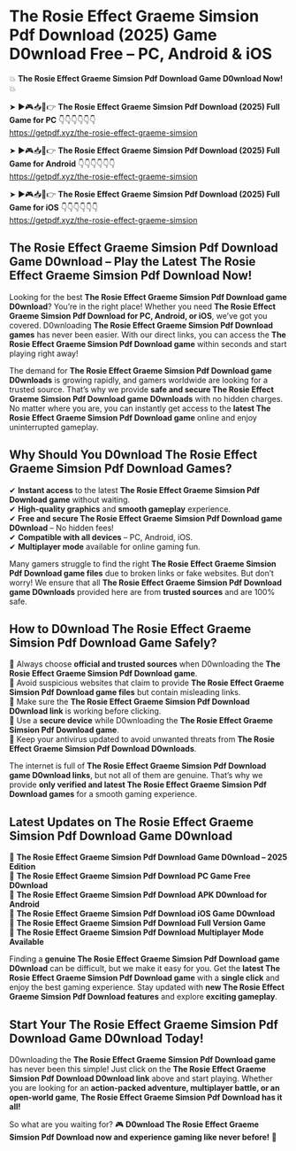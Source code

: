 # The Rosie Effect Graeme Simsion Pdf Download (2025) Game D0wnload Free – PC, Android & iOS

💥 **The Rosie Effect Graeme Simsion Pdf Download Game D0wnload Now!** 💥  

➤ ►🎮📥📱👉 **The Rosie Effect Graeme Simsion Pdf Download (2025) Full Game for PC** 👇👇👇👇👇👇  
https://getpdf.xyz/the-rosie-effect-graeme-simsion  

➤ ►🎮📥📱👉 **The Rosie Effect Graeme Simsion Pdf Download (2025) Full Game for Android** 👇👇👇👇👇👇  
https://getpdf.xyz/the-rosie-effect-graeme-simsion  

➤ ►🎮📥📱👉 **The Rosie Effect Graeme Simsion Pdf Download (2025) Full Game for iOS** 👇👇👇👇👇👇  
https://getpdf.xyz/the-rosie-effect-graeme-simsion  

## The Rosie Effect Graeme Simsion Pdf Download Game D0wnload – Play the Latest The Rosie Effect Graeme Simsion Pdf Download Now!

Looking for the best **The Rosie Effect Graeme Simsion Pdf Download game D0wnload**? You’re in the right place! Whether you need **The Rosie Effect Graeme Simsion Pdf Download for PC, Android, or iOS**, we’ve got you covered. D0wnloading **The Rosie Effect Graeme Simsion Pdf Download games** has never been easier. With our direct links, you can access the **The Rosie Effect Graeme Simsion Pdf Download game** within seconds and start playing right away!  

The demand for **The Rosie Effect Graeme Simsion Pdf Download game D0wnloads** is growing rapidly, and gamers worldwide are looking for a trusted source. That’s why we provide **safe and secure The Rosie Effect Graeme Simsion Pdf Download game D0wnloads** with no hidden charges. No matter where you are, you can instantly get access to the **latest The Rosie Effect Graeme Simsion Pdf Download game** online and enjoy uninterrupted gameplay.  

## **Why Should You D0wnload The Rosie Effect Graeme Simsion Pdf Download Games?**  

✔ **Instant access** to the latest **The Rosie Effect Graeme Simsion Pdf Download game** without waiting.  
✔ **High-quality graphics** and **smooth gameplay** experience.  
✔ **Free and secure The Rosie Effect Graeme Simsion Pdf Download game D0wnload** – No hidden fees!  
✔ **Compatible with all devices** – PC, Android, iOS.  
✔ **Multiplayer mode** available for online gaming fun.  

Many gamers struggle to find the right **The Rosie Effect Graeme Simsion Pdf Download game files** due to broken links or fake websites. But don’t worry! We ensure that all **The Rosie Effect Graeme Simsion Pdf Download game D0wnloads** provided here are from **trusted sources** and are 100% safe.  

## **How to D0wnload The Rosie Effect Graeme Simsion Pdf Download Game Safely?**  

📌 Always choose **official and trusted sources** when D0wnloading the **The Rosie Effect Graeme Simsion Pdf Download game**.  
📌 Avoid suspicious websites that claim to provide **The Rosie Effect Graeme Simsion Pdf Download game files** but contain misleading links.  
📌 Make sure the **The Rosie Effect Graeme Simsion Pdf Download D0wnload link** is working before clicking.  
📌 Use a **secure device** while D0wnloading the **The Rosie Effect Graeme Simsion Pdf Download game**.  
📌 Keep your antivirus updated to avoid unwanted threats from **The Rosie Effect Graeme Simsion Pdf Download D0wnloads**.  

The internet is full of **The Rosie Effect Graeme Simsion Pdf Download game D0wnload links**, but not all of them are genuine. That’s why we provide **only verified and latest The Rosie Effect Graeme Simsion Pdf Download games** for a smooth gaming experience.  

## **Latest Updates on The Rosie Effect Graeme Simsion Pdf Download Game D0wnload**  

🔹 **The Rosie Effect Graeme Simsion Pdf Download Game D0wnload – 2025 Edition**  
🔹 **The Rosie Effect Graeme Simsion Pdf Download PC Game Free D0wnload**  
🔹 **The Rosie Effect Graeme Simsion Pdf Download APK D0wnload for Android**  
🔹 **The Rosie Effect Graeme Simsion Pdf Download iOS Game D0wnload**  
🔹 **The Rosie Effect Graeme Simsion Pdf Download Full Version Game**  
🔹 **The Rosie Effect Graeme Simsion Pdf Download Multiplayer Mode Available**  

Finding a **genuine The Rosie Effect Graeme Simsion Pdf Download game D0wnload** can be difficult, but we make it easy for you. Get the **latest The Rosie Effect Graeme Simsion Pdf Download game** with a **single click** and enjoy the best gaming experience. Stay updated with **new The Rosie Effect Graeme Simsion Pdf Download features** and explore **exciting gameplay**.  

## **Start Your The Rosie Effect Graeme Simsion Pdf Download Game D0wnload Today!**  

D0wnloading the **The Rosie Effect Graeme Simsion Pdf Download game** has never been this simple! Just click on the **The Rosie Effect Graeme Simsion Pdf Download D0wnload link** above and start playing. Whether you are looking for an **action-packed adventure, multiplayer battle, or an open-world game**, **The Rosie Effect Graeme Simsion Pdf Download has it all!**  

So what are you waiting for? 🎮 **D0wnload The Rosie Effect Graeme Simsion Pdf Download now and experience gaming like never before!** 🚀  
